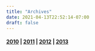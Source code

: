 ```yaml
---
title: "Archives"
date: 2021-04-13T22:52:14-07:00
draft: false
---
```


#### [2010](./2010) | [2011](./2011) | [2012](./2012) | [2013](./2013)